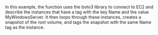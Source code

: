 In this example, the function uses the boto3 library to connect to EC2 and describe the instances that have a tag with the key Name and the value MyWindowsServer. It then loops through these instances, creates a snapshot of the root volume, and tags the snapshot with the same Name tag as the instance.